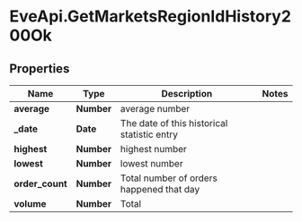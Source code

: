 # EveApi.GetMarketsRegionIdHistory200Ok

## Properties
Name | Type | Description | Notes
------------ | ------------- | ------------- | -------------
**average** | **Number** | average number | 
**_date** | **Date** | The date of this historical statistic entry | 
**highest** | **Number** | highest number | 
**lowest** | **Number** | lowest number | 
**order_count** | **Number** | Total number of orders happened that day | 
**volume** | **Number** | Total | 


